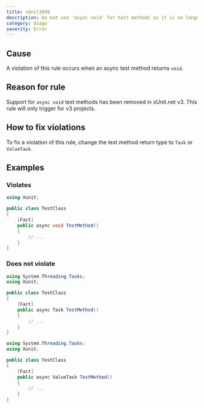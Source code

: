 ```yaml
---
title: xUnit1049
description: Do not use 'async void' for test methods as it is no longer supported
category: Usage
severity: Error
---
```


## Cause

A violation of this rule occurs when an async test method returns `void`.

## Reason for rule

Support for `async void` test methods has been removed in xUnit.net v3. This rule will only trigger
for v3 projects.

## How to fix violations

To fix a violation of this rule, change the test method return type to `Task` or `ValueTask`.

## Examples

### Violates

```csharp
using Xunit;

public class TestClass
{
    [Fact]
    public async void TestMethod()
    {
        // ...
    }
}
```

### Does not violate

```csharp
using System.Threading.Tasks;
using Xunit;

public class TestClass
{
    [Fact]
    public async Task TestMethod()
    {
        // ...
    }
}
```

```csharp
using System.Threading.Tasks;
using Xunit;

public class TestClass
{
    [Fact]
    public async ValueTask TestMethod()
    {
        // ...
    }
}
```
